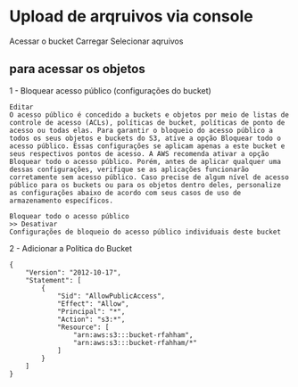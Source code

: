 # Upload de arqruivos via console

Acessar o bucket
    Carregar
        Selecionar aqruivos

## para acessar os objetos

1 -  Bloquear acesso público (configurações do bucket)

    Editar
    O acesso público é concedido a buckets e objetos por meio de listas de controle de acesso (ACLs), políticas de bucket, políticas de ponto de acesso ou todas elas. Para garantir o bloqueio do acesso público a todos os seus objetos e buckets do S3, ative a opção Bloquear todo o acesso público. Essas configurações se aplicam apenas a este bucket e seus respectivos pontos de acesso. A AWS recomenda ativar a opção Bloquear todo o acesso público. Porém, antes de aplicar qualquer uma dessas configurações, verifique se as aplicações funcionarão corretamente sem acesso público. Caso precise de algum nível de acesso público para os buckets ou para os objetos dentro deles, personalize as configurações abaixo de acordo com seus casos de uso de armazenamento específicos.

    Bloquear todo o acesso público
    >> Desativar
    Configurações de bloqueio do acesso público individuais deste bucket

2 - Adicionar a Política do Bucket

    {
        "Version": "2012-10-17",
        "Statement": [
            {
                "Sid": "AllowPublicAccess",
                "Effect": "Allow",
                "Principal": "*",
                "Action": "s3:*",
                "Resource": [
                    "arn:aws:s3:::bucket-rfahham",
                    "arn:aws:s3:::bucket-rfahham/*"
                ]
            }
        ]
    }
